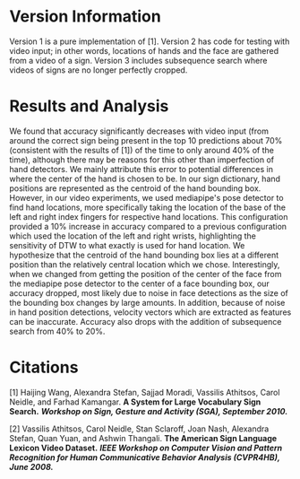 # Version Information
Version 1 is a pure implementation of [1]. Version 2 has code for testing with video input; in other words, locations of hands and the face are gathered from a video of a sign. Version 3 includes subsequence search where videos of signs are no longer perfectly cropped. 

# Results and Analysis
We found that accuracy significantly decreases with video input (from around the correct sign being present in the top 10 predictions about 70% (consistent with the results of [1]) of the time to only around 40% of the time), although there may be reasons for this other than imperfection of hand detectors. We mainly attribute this error to potential differences in where the center of the hand is chosen to be. In our sign dictionary, hand positions are represented as the centroid of the hand bounding box. However, in our video experiments, we used mediapipe's pose detector to find hand locations, more specifically taking the location of the base of the left and right index fingers for respective hand locations. This configuration provided a 10% increase in accuracy compared to a previous configuration which used the location of the left and right wrists, highlighting the sensitivity of DTW to what exactly is used for hand location. We hypothesize that the centroid of the hand bounding box lies at a different position than the relatively central location which we chose. Interestingly, when we changed from getting the position of the center of the face from the mediapipe pose detector to the center of a face bounding box, our accuracy dropped, most likely due to noise in face detections as the size of the bounding box changes by large amounts. In addition, because of noise in hand position detections, velocity vectors which are extracted as features can be inaccurate. Accuracy also drops with the addition of subsequence search from 40% to 20%.

# Citations
[1] Haijing Wang, Alexandra Stefan, Sajjad Moradi, Vassilis Athitsos, Carol Neidle, and Farhad Kamangar.
**A System for Large Vocabulary Sign Search.**
***Workshop on Sign, Gesture and Activity (SGA), September 2010.***

[2] Vassilis Athitsos, Carol Neidle, Stan Sclaroff, Joan Nash, Alexandra Stefan, Quan Yuan, and Ashwin Thangali.
**The American Sign Language Lexicon Video Dataset.**
***IEEE Workshop on Computer Vision and Pattern Recognition for Human Communicative Behavior Analysis (CVPR4HB), June 2008.***
